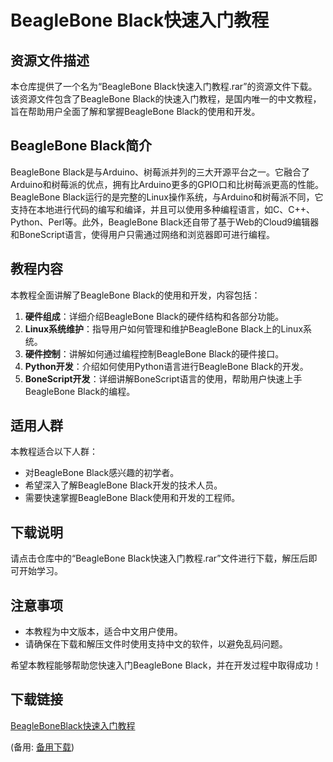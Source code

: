 # BeagleBone Black快速入门教程

## 资源文件描述

本仓库提供了一个名为“BeagleBone Black快速入门教程.rar”的资源文件下载。该资源文件包含了BeagleBone Black的快速入门教程，是国内唯一的中文教程，旨在帮助用户全面了解和掌握BeagleBone Black的使用和开发。

## BeagleBone Black简介

BeagleBone Black是与Arduino、树莓派并列的三大开源平台之一。它融合了Arduino和树莓派的优点，拥有比Arduino更多的GPIO口和比树莓派更高的性能。BeagleBone Black运行的是完整的Linux操作系统，与Arduino和树莓派不同，它支持在本地进行代码的编写和编译，并且可以使用多种编程语言，如C、C++、Python、Perl等。此外，BeagleBone Black还自带了基于Web的Cloud9编辑器和BoneScript语言，使得用户只需通过网络和浏览器即可进行编程。

## 教程内容

本教程全面讲解了BeagleBone Black的使用和开发，内容包括：

1. **硬件组成**：详细介绍BeagleBone Black的硬件结构和各部分功能。
2. **Linux系统维护**：指导用户如何管理和维护BeagleBone Black上的Linux系统。
3. **硬件控制**：讲解如何通过编程控制BeagleBone Black的硬件接口。
4. **Python开发**：介绍如何使用Python语言进行BeagleBone Black的开发。
5. **BoneScript开发**：详细讲解BoneScript语言的使用，帮助用户快速上手BeagleBone Black的编程。

## 适用人群

本教程适合以下人群：

- 对BeagleBone Black感兴趣的初学者。
- 希望深入了解BeagleBone Black开发的技术人员。
- 需要快速掌握BeagleBone Black使用和开发的工程师。

## 下载说明

请点击仓库中的“BeagleBone Black快速入门教程.rar”文件进行下载，解压后即可开始学习。

## 注意事项

- 本教程为中文版本，适合中文用户使用。
- 请确保在下载和解压文件时使用支持中文的软件，以避免乱码问题。

希望本教程能够帮助您快速入门BeagleBone Black，并在开发过程中取得成功！

## 下载链接
[BeagleBoneBlack快速入门教程](https://pan.quark.cn/s/06560cc52ce0) 

(备用: [备用下载](https://pan.baidu.com/s/1p_C_upfBlWtcd7yY0Gw_qg?pwd=1234))
